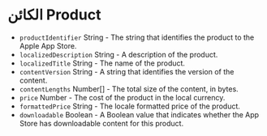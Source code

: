 # الكائن Product

* `productIdentifier` String - The string that identifies the product to the Apple App Store.
* `localizedDescription` String - A description of the product.
* `localizedTitle` String - The name of the product.
* `contentVersion` String - A string that identifies the version of the content.
* `contentLengths` Number[] - The total size of the content, in bytes.
* `price` Number - The cost of the product in the local currency.
* `formattedPrice` String - The locale formatted price of the product.
* `downloadable` Boolean - A Boolean value that indicates whether the App Store has downloadable content for this product.